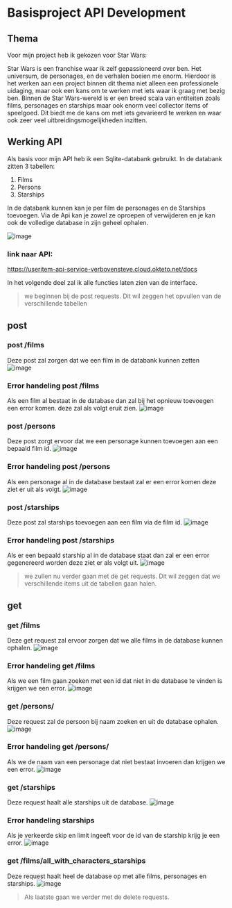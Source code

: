 # Basisproject API Development
## Thema

Voor mijn project heb ik gekozen voor Star Wars:

Star Wars is een franchise waar ik zelf gepassioneerd over ben.
Het universum, de personages, en de verhalen boeien me enorm.
Hierdoor is het werken aan een project binnen dit thema niet alleen een professionele uidaging, maar ook een kans om te werken met iets waar ik graag met bezig ben.
Binnen de Star Wars-wereld is er een breed scala van entiteiten zoals films, personages en starships maar ook enorm veel collector items of speelgoed.
Dit biedt me de kans om met iets gevarieerd te werken en waar ook zeer veel uitbreidingsmogelijkheden inzitten.

## Werking API

Als basis voor mijn API heb ik een Sqlite-databank gebruikt.
In de databank zitten 3 tabellen: 
1. Films
2. Persons
3. Starships

In de databank kunnen kan je per film de personages en de Starships toevoegen. Via de Api kan je zowel ze oproepen of verwijderen en je kan ook de volledige database in zijn geheel ophalen.

![image](https://github.com/VerbovenSteve/api_development/assets/113888137/11a26828-1db3-436a-aa37-368fae0a41c3)
### link naar API:

https://useritem-api-service-verbovensteve.cloud.okteto.net/docs 

In het volgende deel zal ik alle functies laten zien van de interface.
> we beginnen bij de post requests. Dit wil zeggen het opvullen van de verschillende tabellen
## post 

### post /films

Deze post zal zorgen dat we een film in de databank kunnen zetten
![image](https://github.com/VerbovenSteve/api_development/assets/113888137/5c03458c-620a-4ed0-aeda-50cc14dc322a)

### Error handeling post /films

Als een film al bestaat in de database dan zal bij het opnieuw toevoegen een error komen. deze zal als volgt eruit zien.
![image](https://github.com/VerbovenSteve/api_development/assets/113888137/12271803-e734-46ff-9a24-8964b9de02bc)


### post /persons

Deze post zorgt ervoor dat we een personage kunnen toevoegen aan een bepaald film id.
![image](https://github.com/VerbovenSteve/api_development/assets/113888137/fd733bfd-647c-4305-ba45-c99b5521e478)

### Error handeling post /persons

Als een personage al in de database bestaat zal er een error komen deze ziet er uit als volgt.
![image](https://github.com/VerbovenSteve/api_development/assets/113888137/81b8bf8b-fc55-4307-a5c3-9e1b6be9ecd6)



### post /starships

Deze post zal starships toevoegen aan een film via de film id.
![image](https://github.com/VerbovenSteve/api_development/assets/113888137/1f3f1c6b-1361-4d55-8179-c9b5afe2daef)

### Error handeling post /starships

Als er een bepaald starship al in de database staat dan zal er een error gegenereerd worden deze ziet er als volgt uit.
![image](https://github.com/VerbovenSteve/api_development/assets/113888137/d78c9eee-1cf8-40d6-adec-71e58a603d0d)


> we zullen nu verder gaan met de get requests. Dit wil zeggen dat we verschillende items uit de tabellen gaan halen.

## get

### get /films

Deze get request zal ervoor zorgen dat we alle films in de database kunnen ophalen.
![image](https://github.com/VerbovenSteve/api_development/assets/113888137/72100ca4-ad50-4d9d-94d6-c1ab20bc0fea)

### Error handeling get /films

Als we een film gaan zoeken met een id dat niet in de database te vinden is krijgen we een error.
![image](https://github.com/VerbovenSteve/api_development/assets/113888137/726c8cc3-1f04-43a1-a202-ca1eaf8bc57c)


### get /persons/

Deze request zal de persoon bij naam zoeken en uit de database ophalen.
![image](https://github.com/VerbovenSteve/api_development/assets/113888137/a44bb155-fc2c-47e2-a42d-e1cce146c07c)

### Error handeling get /persons/

Als we de naam van een personage dat niet bestaat invoeren dan krijgen we een error.
![image](https://github.com/VerbovenSteve/api_development/assets/113888137/af87e3c6-7692-433b-b2f0-4984fa650d07)


### get /starships

Deze request haalt alle starships uit de database.
![image](https://github.com/VerbovenSteve/api_development/assets/113888137/86f81e34-6cbf-4fc2-9027-982e8674314c)

### Error handeling starships

Als je verkeerde skip en limit ingeeft voor de id van de starship krijg je een error.
![image](https://github.com/VerbovenSteve/api_development/assets/113888137/f8683fc3-46b2-4cf8-a072-80e77ac87949)


### get /films/all_with_characters_starships

Deze request haalt heel de database op met alle films, personages en starships.
![image](https://github.com/VerbovenSteve/api_development/assets/113888137/c964119b-af2e-4634-a43c-5d5dd7e72e54)

> Als laatste gaan we verder met de delete requests.





